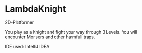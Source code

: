 # LambdaKnight
2D-Platformer

You play as a Knight and fight your way through 3 Levels. You will encounter Monsers and other harmfull traps.

IDE used: IntelliJ IDEA
